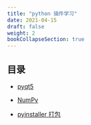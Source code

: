 ```yaml
---
title: "python 插件学习"
date: 2021-04-15
draft: false
weight: 2
bookCollapseSection: true
---
```





## 目录


* [pyqt5](pyqt5)

* [NumPy](numpy)

* [pyinstaller 打包](pyinstaller)
